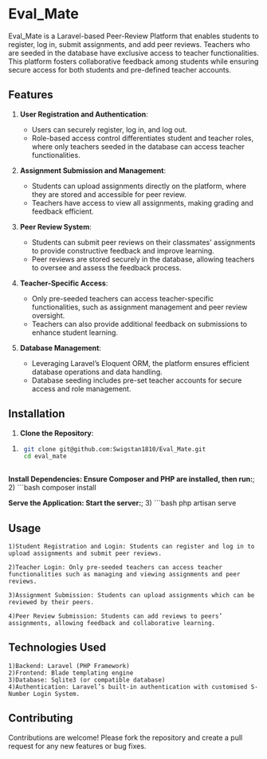 # Eval_Mate

Eval_Mate is a Laravel-based Peer-Review Platform that enables students to register, log in, submit assignments, and add peer reviews. Teachers who are seeded in the database have exclusive access to teacher functionalities. This platform fosters collaborative feedback among students while ensuring secure access for both students and pre-defined teacher accounts.

## Features

1. **User Registration and Authentication**:
   - Users can securely register, log in, and log out.
   - Role-based access control differentiates student and teacher roles, where only teachers seeded in the database can access teacher functionalities.

2. **Assignment Submission and Management**:
   - Students can upload assignments directly on the platform, where they are stored and accessible for peer review.
   - Teachers have access to view all assignments, making grading and feedback efficient.

3. **Peer Review System**:
   - Students can submit peer reviews on their classmates' assignments to provide constructive feedback and improve learning.
   - Peer reviews are stored securely in the database, allowing teachers to oversee and assess the feedback process.

4. **Teacher-Specific Access**:
   - Only pre-seeded teachers can access teacher-specific functionalities, such as assignment management and peer review oversight.
   - Teachers can also provide additional feedback on submissions to enhance student learning.

5. **Database Management**:
   - Leveraging Laravel’s Eloquent ORM, the platform ensures efficient database operations and data handling.
   - Database seeding includes pre-set teacher accounts for secure access and role management.

## Installation

1. **Clone the Repository**:
  1) ```bash
      git clone git@github.com:Swigstan1810/Eval_Mate.git
      cd eval_mate
  
  **Install Dependencies: Ensure Composer and PHP are installed, then run:**;
  2) ```bash
      composer install

  **Serve the Application: Start the server:**;
  3) ```bash
      php artisan serve


## Usage
    1)Student Registration and Login: Students can register and log in to   upload assignments and submit peer reviews.

    2)Teacher Login: Only pre-seeded teachers can access teacher functionalities such as managing and viewing assignments and peer reviews.

    3)Assignment Submission: Students can upload assignments which can be reviewed by their peers.

    4)Peer Review Submission: Students can add reviews to peers’ assignments, allowing feedback and collaborative learning.

## Technologies Used
    1)Backend: Laravel (PHP Framework)
    2)Frontend: Blade templating engine
    3)Database: Sqlite3 (or compatible database)
    4)Authentication: Laravel’s built-in authentication with customised S-Number Login System.

## Contributing
   Contributions are welcome! Please fork the repository and create a pull request for any new features or bug fixes.


